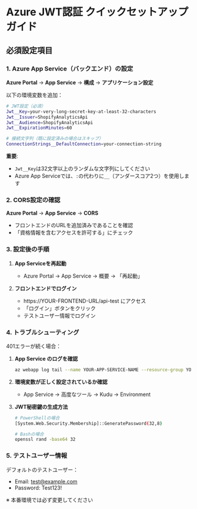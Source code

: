# Azure JWT認証 クイックセットアップガイド

## 必須設定項目

### 1. Azure App Service（バックエンド）の設定

**Azure Portal** → **App Service** → **構成** → **アプリケーション設定**

以下の環境変数を追加：

```bash
# JWT設定（必須）
Jwt__Key=your-very-long-secret-key-at-least-32-characters
Jwt__Issuer=ShopifyAnalyticsApi
Jwt__Audience=ShopifyAnalyticsApi
Jwt__ExpirationMinutes=60

# 接続文字列（既に設定済みの場合はスキップ）
ConnectionStrings__DefaultConnection=your-connection-string
```

**重要**: 
- `Jwt__Key`は32文字以上のランダムな文字列にしてください
- Azure App Serviceでは、`:`の代わりに`__`（アンダースコア2つ）を使用します

### 2. CORS設定の確認

**Azure Portal** → **App Service** → **CORS**

- フロントエンドのURLを追加済みであることを確認
- 「資格情報を含むアクセスを許可する」にチェック

### 3. 設定後の手順

1. **App Serviceを再起動**
   - Azure Portal → App Service → 概要 → 「再起動」

2. **フロントエンドでログイン**
   - https://YOUR-FRONTEND-URL/api-test にアクセス
   - 「ログイン」ボタンをクリック
   - テストユーザー情報でログイン

### 4. トラブルシューティング

401エラーが続く場合：

1. **App Service のログを確認**
   ```bash
   az webapp log tail --name YOUR-APP-SERVICE-NAME --resource-group YOUR-RG
   ```

2. **環境変数が正しく設定されているか確認**
   - App Service → 高度なツール → Kudu → Environment

3. **JWT秘密鍵の生成方法**
   ```bash
   # PowerShellの場合
   [System.Web.Security.Membership]::GeneratePassword(32,8)
   
   # Bashの場合
   openssl rand -base64 32
   ```

### 5. テストユーザー情報

デフォルトのテストユーザー：
- Email: test@example.com
- Password: Test123!

※ 本番環境では必ず変更してください